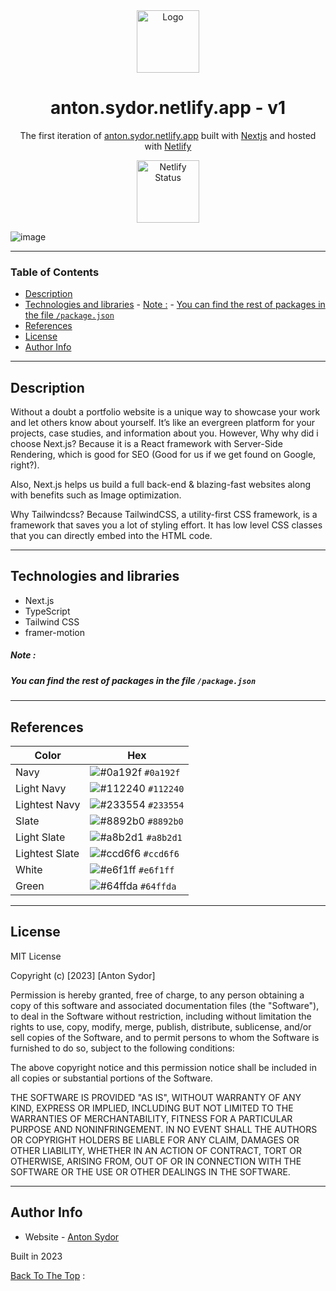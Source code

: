 <div align="center">
  <img alt="Logo" src="/public/favicon.ico" width="100" />
</div>
<h1 align="center">
  anton.sydor.netlify.app - v1
</h1>
<p align="center">
  The first iteration of <a href="https://anton.sydor.netlify.app/" target="_blank">anton.sydor.netlify.app</a> built with <a href="https://nextjs.org/" target="_blank">Nextjs</a> and hosted with <a href="https://netlify.com/" target="_blank">Netlify</a>
</p>

<p align="center">
  <a href="https://anton.sydor.netlify.app/" target="_blank">
        <img src="https://media.dev.to/cdn-cgi/image/width=1000,height=420,fit=cover,gravity=auto,format=auto/https%3A%2F%2Fdev-to-uploads.s3.amazonaws.com%2Fuploads%2Farticles%2F0yl0614h0lrw7xuq38zt.png" width="100" alt="Netlify Status" />  </a>
</p>

![image](https://github.com/AmazingDev0815/anton.sydor/assets/108821027/8325c686-04fc-49b9-94ad-11e54318c67b)

---

### Table of Contents

- [Description](#description)
- [Technologies and libraries](#technologies-and-libraries)
      - [Note :](#note-)
      - [You can find the rest of packages in the file `/package.json`](#you-can-find-the-rest-of-packages-in-the-file-packagejson)
- [References](#references)
- [License](#license)
- [Author Info](#author-info)

---

## Description

Without a doubt a portfolio website is a unique way to showcase your work and let others know about yourself. It’s like an evergreen platform for your projects, case studies, and information about you. However, Why why did i choose Next.js? Because it is a React framework with Server-Side Rendering, which is good for SEO (Good for us if we get found on Google, right?).

Also, Next.js helps us build a full back-end & blazing-fast websites along with benefits such as Image optimization.

Why Tailwindcss? Because TailwindCSS, a utility-first CSS framework, is a framework that saves you a lot of styling effort. It has low level CSS classes that you can directly embed into the HTML code.

---

## Technologies and libraries

- Next.js
- TypeScript
- Tailwind CSS
- framer-motion

##### Note :

##### You can find the rest of packages in the file `/package.json`

---

## References

| Color          | Hex                                                                |
| -------------- | ------------------------------------------------------------------ |
| Navy           | ![#0a192f](https://via.placeholder.com/10/0a192f?text=+) `#0a192f` |
| Light Navy     | ![#112240](https://via.placeholder.com/10/0a192f?text=+) `#112240` |
| Lightest Navy  | ![#233554](https://via.placeholder.com/10/303C55?text=+) `#233554` |
| Slate          | ![#8892b0](https://via.placeholder.com/10/8892b0?text=+) `#8892b0` |
| Light Slate    | ![#a8b2d1](https://via.placeholder.com/10/a8b2d1?text=+) `#a8b2d1` |
| Lightest Slate | ![#ccd6f6](https://via.placeholder.com/10/ccd6f6?text=+) `#ccd6f6` |
| White          | ![#e6f1ff](https://via.placeholder.com/10/e6f1ff?text=+) `#e6f1ff` |
| Green          | ![#64ffda](https://via.placeholder.com/10/64ffda?text=+) `#64ffda` |

---

## License

MIT License

Copyright (c) [2023] [Anton Sydor]

Permission is hereby granted, free of charge, to any person obtaining a copy
of this software and associated documentation files (the "Software"), to deal
in the Software without restriction, including without limitation the rights
to use, copy, modify, merge, publish, distribute, sublicense, and/or sell
copies of the Software, and to permit persons to whom the Software is
furnished to do so, subject to the following conditions:

The above copyright notice and this permission notice shall be included in all
copies or substantial portions of the Software.

THE SOFTWARE IS PROVIDED "AS IS", WITHOUT WARRANTY OF ANY KIND, EXPRESS OR
IMPLIED, INCLUDING BUT NOT LIMITED TO THE WARRANTIES OF MERCHANTABILITY,
FITNESS FOR A PARTICULAR PURPOSE AND NONINFRINGEMENT. IN NO EVENT SHALL THE
AUTHORS OR COPYRIGHT HOLDERS BE LIABLE FOR ANY CLAIM, DAMAGES OR OTHER
LIABILITY, WHETHER IN AN ACTION OF CONTRACT, TORT OR OTHERWISE, ARISING FROM,
OUT OF OR IN CONNECTION WITH THE SOFTWARE OR THE USE OR OTHER DEALINGS IN THE
SOFTWARE.

---

## Author Info

- Website - [Anton Sydor](https://anton.sydor.netlify.app/)

Built in 2023

[Back To The Top](#description) :
